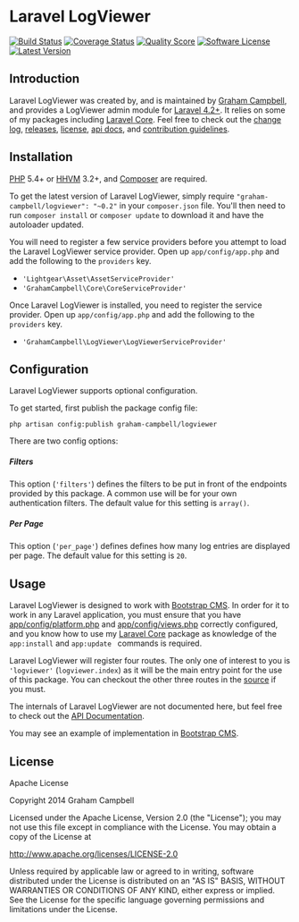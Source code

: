 Laravel LogViewer
=================


[![Build Status](https://img.shields.io/travis/GrahamCampbell/Laravel-LogViewer/master.svg?style=flat)](https://travis-ci.org/GrahamCampbell/Laravel-LogViewer)
[![Coverage Status](https://img.shields.io/scrutinizer/coverage/g/GrahamCampbell/Laravel-LogViewer.svg?style=flat)](https://scrutinizer-ci.com/g/GrahamCampbell/Laravel-LogViewer/code-structure)
[![Quality Score](https://img.shields.io/scrutinizer/g/GrahamCampbell/Laravel-LogViewer.svg?style=flat)](https://scrutinizer-ci.com/g/GrahamCampbell/Laravel-LogViewer)
[![Software License](https://img.shields.io/badge/license-Apache%202.0-brightgreen.svg?style=flat)](LICENSE.md)
[![Latest Version](https://img.shields.io/github/release/GrahamCampbell/Laravel-LogViewer.svg?style=flat)](https://github.com/GrahamCampbell/Laravel-LogViewer/releases)


## Introduction

Laravel LogViewer was created by, and is maintained by [Graham Campbell](https://github.com/GrahamCampbell), and provides a LogViewer admin module for [Laravel 4.2+](http://laravel.com). It relies on some of my packages including [Laravel Core](https://github.com/GrahamCampbell/Laravel-Core). Feel free to check out the [change log](CHANGELOG.md), [releases](https://github.com/GrahamCampbell/Laravel-LogViewer/releases), [license](LICENSE.md), [api docs](http://docs.grahamjcampbell.co.uk), and [contribution guidelines](CONTRIBUTING.md).


## Installation

[PHP](https://php.net) 5.4+ or [HHVM](http://hhvm.com) 3.2+, and [Composer](https://getcomposer.org) are required.

To get the latest version of Laravel LogViewer, simply require `"graham-campbell/logviewer": "~0.2"` in your `composer.json` file. You'll then need to run `composer install` or `composer update` to download it and have the autoloader updated.

You will need to register a few service providers before you attempt to load the Laravel LogViewer service provider. Open up `app/config/app.php` and add the following to the `providers` key.

* `'Lightgear\Asset\AssetServiceProvider'`
* `'GrahamCampbell\Core\CoreServiceProvider'`

Once Laravel LogViewer is installed, you need to register the service provider. Open up `app/config/app.php` and add the following to the `providers` key.

* `'GrahamCampbell\LogViewer\LogViewerServiceProvider'`


## Configuration

Laravel LogViewer supports optional configuration.

To get started, first publish the package config file:

    php artisan config:publish graham-campbell/logviewer

There are two config options:

##### Filters

This option (`'filters'`) defines the filters to be put in front of the endpoints provided by this package. A common use will be for your own authentication filters. The default value for this setting is `array()`.

##### Per Page

This option (`'per_page'`) defines defines how many log entries are displayed per page. The default value for this setting is `20`.


## Usage

Laravel LogViewer is designed to work with [Bootstrap CMS](https://github.com/GrahamCampbell/Bootstrap-CMS). In order for it to work in any Laravel application, you must ensure that you have [app/config/platform.php](https://github.com/GrahamCampbell/Laravel-Platform/blob/master/app/config/platform.php) and [app/config/views.php](https://github.com/GrahamCampbell/Laravel-Platform/blob/master/app/config/views.php) correctly configured, and you know how to use my [Laravel Core](https://github.com/GrahamCampbell/Laravel-Core) package as knowledge of the `app:install` and `app:update ` commands is required.

Laravel LogViewer will register four routes. The only one of interest to you is `'logviewer'` (`logviewer.index`) as it will be the main entry point for the use of this package. You can checkout the other three routes in the [source](https://github.com/GrahamCampbell/Laravel-LogViewer/blob/master/src/routes.php) if you must.

The internals of Laravel LogViewer are not documented here, but feel free to check out the [API Documentation](http://docs.grahamjcampbell.co.uk).

You may see an example of implementation in [Bootstrap CMS](https://github.com/GrahamCampbell/Bootstrap-CMS).


## License

Apache License

Copyright 2014 Graham Campbell

Licensed under the Apache License, Version 2.0 (the "License");
you may not use this file except in compliance with the License.
You may obtain a copy of the License at

 http://www.apache.org/licenses/LICENSE-2.0

Unless required by applicable law or agreed to in writing, software
distributed under the License is distributed on an "AS IS" BASIS,
WITHOUT WARRANTIES OR CONDITIONS OF ANY KIND, either express or implied.
See the License for the specific language governing permissions and
limitations under the License.
